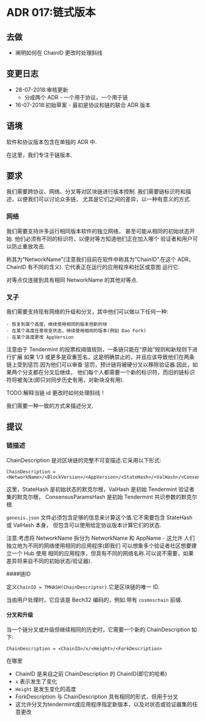 # ADR 017:链式版本

## 去做

- 阐明如何在 ChainID 更改时处理斜线

## 变更日志

- 28-07-2018:审核更新
  - 分成两个 ADR - 一个用于协议，一个用于链
- 16-07-2018:初始草案 - 最初是协议和链的联合 ADR
  版本

## 语境

软件和协议版本包含在单独的 ADR 中.

在这里，我们专注于链版本.

## 要求

我们需要跨协议、网络、分叉等对区块链进行版本控制.
我们需要链标识符和描述，以便我们可以讨论众多链，
尤其是它们之间的差异，以一种有意义的方式.

### 网络

我们需要支持许多运行相同版本软件的独立网络，
甚至可能从相同的初始状态开始.
他们必须有不同的标识符，以便对等方知道他们正在加入哪个
验证者和用户可以防止重放攻击.

称其为“NetworkName”(注意我们目前在软件中称其为“ChainID”.在这个
ADR，ChainID 有不同的含义).
它代表正在运行的应用程序和社区或意图
运行它.

对等点仅连接到具有相同 NetworkName 的其他对等点.

### 叉子

我们需要支持现有网络的升级和分叉，其中他们可以做以下任何一种:

    - 恢复到某个高度，继续使用相同的版本但新的块
    - 在某个高度任意改变状态，继续使用相同的版本(例如 Dao Fork)
    - 在某个高度更改 AppVersion

注意由于 Tendermint 的投票权阈值规则，一条链只能在“原始”规则和新规则下进行扩展
如果 1/3 或更多是双重签名，这是明确禁止的，并且应该导致他们在两条链上受到惩罚.因为他们可以审查
惩罚，预计链将被硬分叉以移除验证器.因此，如果两个分支都在分叉后继续，
他们每个人都需要一个新的标识符，而旧的链标识符将被淘汰(即只对同步历史有用，对新块没有用).

TODO:解释当链 id 更改时如何处理斜线！

我们需要一种一致的方式来描述分叉.

## 提议

### 链描述

ChainDescription 是对区块链的完整不可变描述.它采用以下形式:

```
ChainDescription = <NetworkName>/<BlockVersion>/<AppVersion>/<StateHash>/<ValHash>/<ConsensusParamsHash>
```

这里，StateHash 是初始状态的默克尔根，ValHash 是初始 Tendermint 验证者集的默克尔根，
ConsensusParamsHash 是初始 Tendermint 共识参数的默克尔根.

`genesis.json` 文件必须包含足够的信息来计算这个值.它不需要包含 StateHash 或 ValHash 本身，
但包含可以使用给定协议版本计算它们的状态.

注意:考虑将 NetworkName 拆分为 NetworkName 和 AppName - 这允许
人们独立地为不同的网络使用相同的应用程序(即我们
可以想象多个验证者社区想要建立一个 Hub 使用
相同的应用程序，但具有不同的网络名称.可以说不需要，如果
差异将来自不同的初始状态/验证器).

####链ID

定义`ChainID = TMHASH(ChainDescriptor)`.它是区块链的唯一 ID.

当由用户处理时，它应该是 Bech32 编码的，例如.带有 `cosmoschain` 前缀.

#### 分叉和升级

当一个链分叉或升级但继续相同的历史时，它需要一个新的 ChainDescription 如下:

``
ChainDescription = <ChainID>/x/<Height>/<ForkDescription>
``

在哪里

- ChainID 是来自之前 ChainDescription 的 ChainID(即它的哈希)
- `x` 表示发生了变化
- `Height` 是发生变化的高度
- ForkDescription 与 ChainDescription 具有相同的形式，但用于分叉
- 这允许分叉为tendermint或应用程序指定新版本，以及对状态或验证器集的任意更改
